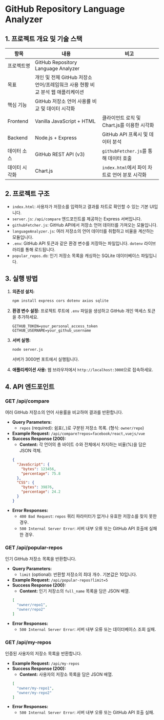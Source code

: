 # GitHub Repository Language Analyzer

## 1. 프로젝트 개요 및 기술 스택

| 항목 | 내용 | 비고 |
| --- | --- | --- |
| 프로젝트명 | GitHub Repository Language Analyzer | |
| 목표 | 개인 및 전체 GitHub 저장소 언어/프레임워크 사용 현황 비교 분석 웹 애플리케이션 | |
| 핵심 기능 | GitHub 저장소 언어 사용률 비교 및 데이터 시각화 | |
| Frontend | Vanilla JavaScript + HTML | 클라이언트 로직 및 Chart.js를 이용한 시각화 |
| Backend | Node.js + Express | GitHub API 프록시 및 데이터 분석 |
| 데이터 소스 | GitHub REST API (v3) | `githubFetcher.js`를 통해 데이터 호출 |
| 데이터 시각화 | Chart.js | `index.html`에서 파이 차트로 언어 분포 시각화 |

## 2. 프로젝트 구조

- `index.html`: 사용자가 저장소를 입력하고 결과를 차트로 확인할 수 있는 기본 UI입니다.
- `server.js`: `/api/compare` 엔드포인트를 제공하는 Express 서버입니다.
- `githubFetcher.js`: GitHub API에서 저장소 언어 데이터를 가져오는 모듈입니다.
- `languageAnalyzer.js`: 여러 저장소의 언어 데이터를 취합하고 비율을 계산하는 모듈입니다.
- `.env`: GitHub API 토큰과 같은 환경 변수를 저장하는 파일입니다. `dotenv` 라이브러리를 통해 로드됩니다.
- `popular_repos.db`: 인기 저장소 목록을 캐싱하는 SQLite 데이터베이스 파일입니다.

## 3. 실행 방법

1.  **의존성 설치:**
    ```bash
    npm install express cors dotenv axios sqlite
    ```

2.  **환경 변수 설정:**
    프로젝트 루트에 `.env` 파일을 생성하고 GitHub 개인 액세스 토큰을 추가하세요.
    ```
    GITHUB_TOKEN=your_personal_access_token
    GITHUB_USERNAME=your_github_username
    ```

3.  **서버 실행:**
    ```bash
    node server.js
    ```
    서버가 3000번 포트에서 실행됩니다.

4.  **애플리케이션 사용:**
    웹 브라우저에서 `http://localhost:3000`으로 접속하세요.

## 4. API 엔드포인트

### GET /api/compare

여러 GitHub 저장소의 언어 사용률을 비교하여 결과를 반환합니다.

- **Query Parameters:**
    - `repos` (required): 쉼표(`,`)로 구분된 저장소 목록. (형식: `owner/repo`)
- **Example Request:**
    `/api/compare?repos=facebook/react,vuejs/vue`
- **Success Response (200):**
    - **Content:** 각 언어의 총 바이트 수와 전체에서 차지하는 비율(%)을 담은 JSON 객체.
    ```json
    {
      "JavaScript": {
        "bytes": 123456,
        "percentage": 75.8
      },
      "CSS": {
        "bytes": 39876,
        "percentage": 24.2
      }
    }
    ```
- **Error Responses:**
    - `400 Bad Request`: `repos` 쿼리 파라미터가 없거나 유효한 저장소를 찾지 못한 경우.
    - `500 Internal Server Error`: 서버 내부 오류 또는 GitHub API 호출에 실패한 경우.

### GET /api/popular-repos

인기 GitHub 저장소 목록을 반환합니다.

- **Query Parameters:**
    - `limit` (optional): 반환할 저장소의 최대 개수. 기본값은 10입니다.
- **Example Request:**
    `/api/popular-repos?limit=5`
- **Success Response (200):**
    - **Content:** 인기 저장소의 `full_name` 목록을 담은 JSON 배열.
    ```json
    [
      "owner/repo1",
      "owner/repo2"
    ]
    ```
- **Error Responses:**
    - `500 Internal Server Error`: 서버 내부 오류 또는 데이터베이스 조회 실패.

### GET /api/my-repos

인증된 사용자의 저장소 목록을 반환합니다.

- **Example Request:**
    `/api/my-repos`
- **Success Response (200):**
    - **Content:** 사용자의 저장소 목록을 담은 JSON 배열.
    ```json
    [
      "owner/my-repo1",
      "owner/my-repo2"
    ]
    ```
- **Error Responses:**
    - `500 Internal Server Error`: 서버 내부 오류 또는 GitHub API 호출 실패.